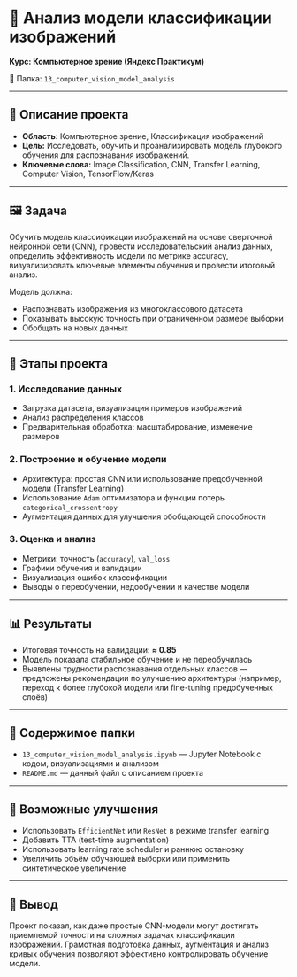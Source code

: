 # 🧠 Анализ модели классификации изображений  
**Курс: Компьютерное зрение (Яндекс Практикум)**

📁 Папка: `13_computer_vision_model_analysis`

---

## 📌 Описание проекта

- **Область:** Компьютерное зрение, Классификация изображений  
- **Цель:** Исследовать, обучить и проанализировать модель глубокого обучения для распознавания изображений.  
- **Ключевые слова:** Image Classification, CNN, Transfer Learning, Computer Vision, TensorFlow/Keras

---

## 🖼 Задача

Обучить модель классификации изображений на основе сверточной нейронной сети (CNN), провести исследовательский анализ данных, определить эффективность модели по метрике accuracy, визуализировать ключевые элементы обучения и провести итоговый анализ.

Модель должна:
- Распознавать изображения из многоклассового датасета
- Показывать высокую точность при ограниченном размере выборки
- Обобщать на новых данных

---

## 🔬 Этапы проекта

### 1. Исследование данных
- Загрузка датасета, визуализация примеров изображений  
- Анализ распределения классов  
- Предварительная обработка: масштабирование, изменение размеров

### 2. Построение и обучение модели
- Архитектура: простая CNN или использование предобученной модели (Transfer Learning)  
- Использование `Adam` оптимизатора и функции потерь `categorical_crossentropy`  
- Аугментация данных для улучшения обобщающей способности

### 3. Оценка и анализ
- Метрики: точность (`accuracy`), `val_loss`  
- Графики обучения и валидации  
- Визуализация ошибок классификации  
- Выводы о переобучении, недообучении и качестве модели

---

## 📊 Результаты

- Итоговая точность на валидации: **≈ 0.85**  
- Модель показала стабильное обучение и не переобучилась  
- Выявлены трудности распознавания отдельных классов — предложены рекомендации по улучшению архитектуры (например, переход к более глубокой модели или fine-tuning предобученных слоёв)

---

## 📁 Содержимое папки

- `13_computer_vision_model_analysis.ipynb` — Jupyter Notebook с кодом, визуализациями и анализом  
- `README.md` — данный файл с описанием проекта

---

## 🚀 Возможные улучшения

- Использовать `EfficientNet` или `ResNet` в режиме transfer learning  
- Добавить TTA (test-time augmentation)  
- Использовать learning rate scheduler и раннюю остановку  
- Увеличить объём обучающей выборки или применить синтетическое увеличение

---

## 🧠 Вывод

Проект показал, как даже простые CNN-модели могут достигать приемлемой точности на сложных задачах классификации изображений. Грамотная подготовка данных, аугментация и анализ кривых обучения позволяют эффективно контролировать обучение модели.
